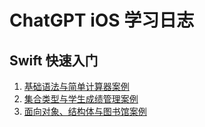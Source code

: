 # ChatGPT iOS 学习日志

## Swift 快速入门

1. [基础语法与简单计算器案例](./swift/swift-quick-start-part1-basic-syntax-calculator.md)
2. [集合类型与学生成绩管理案例](./swift/swift-quick-start-part2-collection-types.md)
3. [面向对象、结构体与图书馆案例](./swift/swift-quick-start-part3-oop-and-structs.md)

